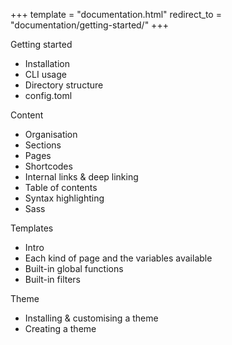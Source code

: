 +++
template = "documentation.html"
redirect_to = "documentation/getting-started/"
+++

Getting started
 - Installation
 - CLI usage
 - Directory structure
 - config.toml

Content
 - Organisation
 - Sections
 - Pages
 - Shortcodes
 - Internal links & deep linking
 - Table of contents
 - Syntax highlighting
 - Sass

Templates
 - Intro
 - Each kind of page and the variables available
 - Built-in global functions
 - Built-in filters

Theme
 - Installing & customising a theme
 - Creating a theme
